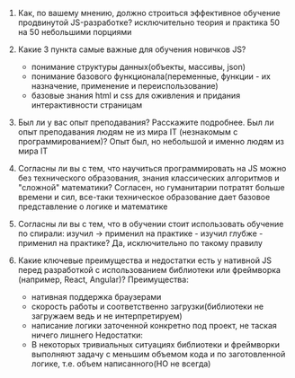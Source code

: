 1) Как, по вашему мнению, должно строиться эффективное обучение продвинутой JS-разработке?
    исключительно теория и практика 50 на 50 небольшими порциями

2) Какие 3 пункта самые важные для обучения новичков JS?
    - понимание структуры данных(объекты, массивы, json)
    - понимание базового функционала(переменные, функции - их назначение, применение и переиспользование)
    - базовые знания html и css для оживления и придания интерактивности страницам

3) Был ли у вас опыт преподавания? Расскажите подробнее. Был ли опыт преподавания людям не из мира IT (незнакомым с программированием)?
    Опыт был, но небольшой и именно людям из мира IT

4) Согласны ли вы с тем, что научиться программировать на JS можно без технического образования, знания классических алгоритмов и "сложной" математики?
    Согласен, но гуманитарии потратят больше времени и сил, все-таки техническое образование дает базовое представление о логике и математике

5) Согласны ли вы с тем, что в обучении стоит использовать обучение по спирали: изучил -> применил на практике - изучил глубже - применил на практике?
    Да, исключительно по такому правилу

6) Какие ключевые преимущества и недостатки есть у нативной JS перед разработкой с использованием библиотеки или фреймворка (например, React, Angular)?
    Преимущества:
    - нативная поддержка браузерами
    - скорость работы и соответственно загрузки(библиотеки не загружаем ведь и не интерпретируем)
    - написание логики заточенной конкретно под проект, не таская ничего лишнего
    Недостатки:
    - В некоторых тривиальных ситуациях библиотеки и фреймворки выполняют задачу с меньшим объемом кода и по заготовленной логике,
     т.е. объем написанного(НО не всегда)